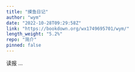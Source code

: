 ```yaml
---
title: "摸鱼日记"
author: "wym"
date: "2022-10-28T09:29:58Z"
link: "https://bookdown.org/wx1749695701/wym/"
length_weight: "5.2%"
repo: "简介"
pinned: false
---
```


读报 ...
